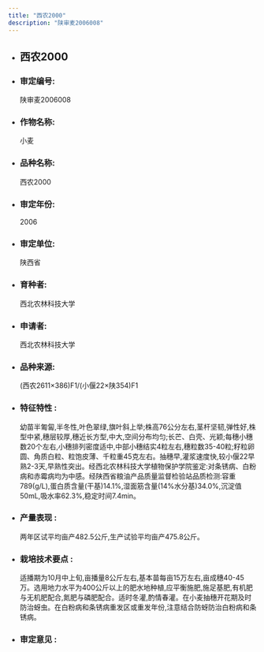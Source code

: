 ```yaml
---
title: "西农2000"
description: "陕审麦2006008"
---
```

* ## 西农2000
* ###  审定编号:  
   陕审麦2006008

*  ### 作物名称:  
   小麦

*   ###  品种名称: 
    西农2000

*   ### 审定年份: 
    2006

*   ### 审定单位:  
    陕西省

*   ### 育种者:  
    西北农林科技大学

*   ### 申请者:  
    西北农林科技大学

*   ### 品种来源:  
    (西农2611×386)F1/(小偃22×陕354)F1

*   ### 特征特性 : 
    幼苗半匍匐,半冬性,叶色翠绿,旗叶斜上举;株高76公分左右,茎杆坚韧,弹性好,株型中紧,穗层较厚,穗近长方型,中大,空间分布均匀;长芒、白壳、光颖;每穗小穗数20个左右,小穗排列密度适中,中部小穗结实4粒左右,穗粒数35-40粒;籽粒卵圆、角质白粒、粒饱皮薄、千粒重45克左右。抽穗早,灌浆速度快,较小偃22早熟2-3天,早熟性突出。经西北农林科技大学植物保护学院鉴定:对条锈病、白粉病和赤霉病均为中感。经陕西省粮油产品质量监督检验站品质检测:容重789(g/L),蛋白质含量(干基)14.1%,湿面筋含量(14%水分基)34.0%,沉淀值50mL,吸水率62.3%,稳定时间7.4min。

*   ### 产量表现 : 
    两年区试平均亩产482.5公斤,生产试验平均亩产475.8公斤。

*   ### 栽培技术要点 : 
    适播期为10月中上旬,亩播量8公斤左右,基本苗每亩15万左右,亩成穗40-45万。选用地力水平为400公斤以上的肥水地种植,应平衡施肥,施足基肥,有机肥与无机肥配合,氮肥与磷肥配合。适时冬灌,酌情春灌。在小麦抽穗开花期及时防治蚜虫。在白粉病和条锈病重发区或重发年份,注意结合防蚜防治白粉病和条锈病。

*   ### 审定意见 : 
    
